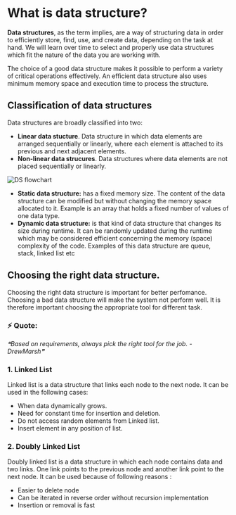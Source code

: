 # What is data structure?

**Data structures**, as the term implies, are a way of structuring data in order to efficiently store, find, use, and create data, depending on the task at hand. We will learn over time to select and properly use data structures which fit the nature of the data you are working with.

The choice of a good data structure makes it possible to perform a variety of critical operations effectively. An efficient data structure also uses minimum memory space and execution time to process the structure.

## Classification of data structures
Data structures are broadly classified into two:
- **Linear data stucture**. Data structure in which data elements are arranged sequentially or linearly, where each element is attached to its previous and next adjacent elements. 
- **Non-linear data strucures**. Data structures where data elements are not placed sequentially or linearly.

<img align="center" src="https://media.geeksforgeeks.org/wp-content/uploads/20220520182504/ClassificationofDataStructure-660x347.jpg" alt="DS flowchart" />

- **Static data structure:**  has a fixed memory size. The content of the data structure can be modified but without changing the memory space allocated to it. Example is an array that holds a fixed number of values of one data type.
- **Dynamic data structure:**  is that kind of data structure that changes its size during runtime. It can be randomly updated during the runtime which may be considered efficient concerning the memory (space) complexity of the code. 
Examples of this data structure are queue, stack, linked list etc

## Choosing the right data structure.

Choosing the right data structure is important for better perfomance. Choosing a bad data structure will make the system not perform well. It is therefore important choosing the appropriate tool for different task.

### ⚡ Quote: 
<i>❝Based on requirements, always pick the right tool for the job. - DrewMarsh❞</i>

### 1. Linked List
Linked list is a data structure that links each node to the next node. It can be used in the following cases:
- When data dynamically grows.
- Need for constant time for insertion and deletion.
- Do not access random elements from Linked list.
- Insert element in any position of list.

### 2. Doubly Linked List
Doubly linked list is a data structure in which each node contains data and two links. One link points to the previous node and another link point to the next node. It can be used because of following reasons :
- Easier to delete node
- Can be iterated in reverse order without recursion implementation
- Insertion or removal is fast